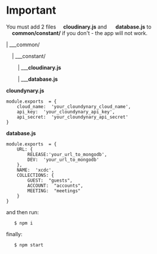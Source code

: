 
# Important

You must add 2 files
&nbsp;&nbsp;&nbsp;&nbsp;**cloudinary.js** 
and
&nbsp;&nbsp;&nbsp;&nbsp; **database.js** 
to 
&nbsp;&nbsp;&nbsp;&nbsp;**common/constant/**
 if you don't - the app will not work.

| ___common/

&nbsp;&nbsp;&nbsp;&nbsp;| ___constant/

&nbsp;&nbsp;&nbsp;&nbsp;&nbsp;&nbsp;&nbsp;&nbsp;| ___**cloudinary.js**

&nbsp;&nbsp;&nbsp;&nbsp;&nbsp;&nbsp;&nbsp;&nbsp;| ___**database.js**


**cloundynary.js**

    module.exports  = {
	    cloud_name:  'your_cloundynary_cloud_name',
	    api_key:  'your_cloundynary_api_key',
	    api_secret:  'your_cloundynary_api_secret'
    }

**database.js**

    module.exports  = {
	    URL: {    	
		    RELEASE:'your_url_to_mongodb',
		    DEV:  'your_url_to_mongodb'
	    },
	    NAME:  'xcdc',
		COLLECTIONS: {
		    GUEST:  "guests",
		    ACCOUNT:  "accounts",
		    MEETING:  "meetings"
	    }
	}
   
and then  run:

       $ npm i 

finally:

       $ npm start 
